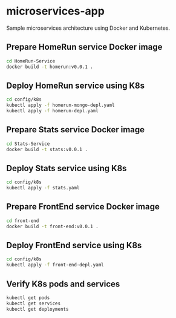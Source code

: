 # microservices-app
 Sample microservices architecture using Docker and Kubernetes.

## Prepare HomeRun service Docker image
```bash
cd HomeRun-Service
docker build -t homerun:v0.0.1 .
```

## Deploy HomeRun service using K8s
```bash
cd config/k8s
kubectl apply -f homerun-mongo-depl.yaml
kubectl apply -f homerun-depl.yaml
```

## Prepare Stats service Docker image
```bash
cd Stats-Service
docker build -t stats:v0.0.1 .
```

## Deploy Stats service using K8s
```bash
cd config/k8s
kubectl apply -f stats.yaml
```

## Prepare FrontEnd service Docker image
```bash
cd front-end
docker build -t front-end:v0.0.1 .
```

## Deploy FrontEnd service using K8s
```bash
cd config/k8s
kubectl apply -f front-end-depl.yaml
```

## Verify K8s pods and services
```bash
kubectl get pods
kubectl get services
kubectl get deployments
```
